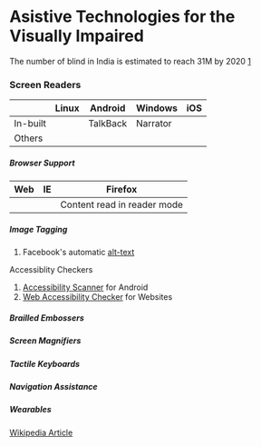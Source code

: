 # Asistive Technologies for the Visually Impaired

The number of blind in India is estimated to reach 31M by 2020 [1](https://www.ncbi.nlm.nih.gov/pubmed/11804362)

### Screen Readers

|| Linux | Android | Windows | iOS |
|--- | --- | --- | --- | --- |
|In-built| | TalkBack | Narrator | |
|Others | | | | |

##### Browser Support

| Web | IE | Firefox |
| --- | --- | --- |
| | | Content read in reader mode |

##### Image Tagging

1. Facebook's automatic [alt-text](https://www.facebook.com/help/216219865403298?helpref=faq_content)

Accessiblity Checkers

1. [Accessibility Scanner](https://support.google.com/accessibility/android/answer/6376570?hl=en)  for Android
2. [Web Accessibility Checker](https://achecker.ca/checker/index.php) for Websites

##### Brailled Embossers
##### Screen Magnifiers
##### Tactile Keyboards
##### Navigation Assistance
##### Wearables

[Wikipedia Article](https://en.wikipedia.org/wiki/Assistive_technology#Visual_impairments)
